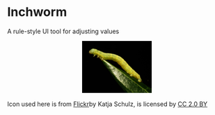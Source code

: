 # Inchworm
A rule-style UI tool for adjusting values

<p align="center">
    <img src="logo.jpg" height="120" max-width="90%" alt="Inchworm" />
</p>

<div>Icon used here is from <a href="https://https://www.flickr.com/photos/treegrow/31559333832/" title="Flickr">Flickr</a>by Katja Schulz, is licensed by <a href="http://creativecommons.org/licenses/by/2.0/" title="Creative Commons BY 2.0" target="_blank">CC 2.0 BY</a></div>
